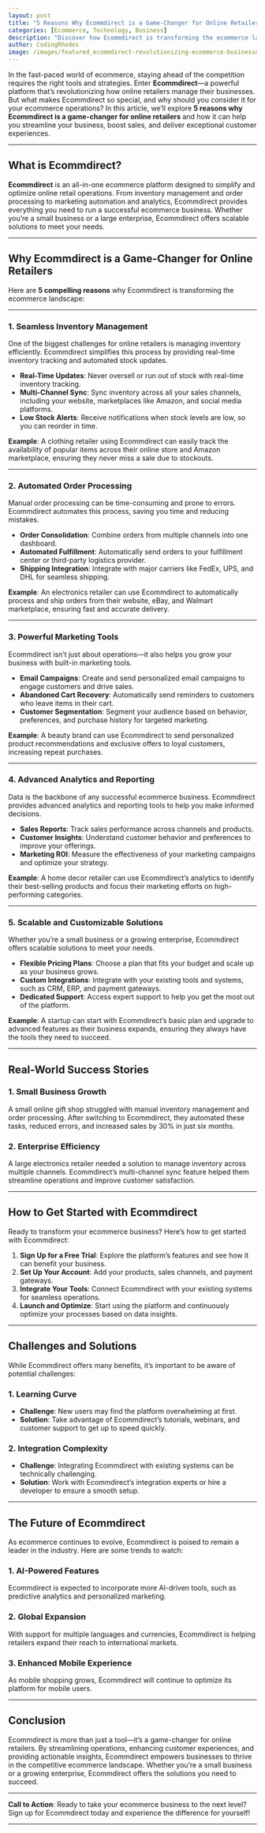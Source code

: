 ```yaml
---
layout: post
title: "5 Reasons Why Ecommdirect is a Game-Changer for Online Retailers"
categories: [Ecommerce, Technology, Business]
description: "Discover how Ecommdirect is transforming the ecommerce landscape. Learn why it’s a must-have tool for online retailers in 2024."
author: CodingRhodes
image: /images/featured_ecommdirect-revolutionizing-ecommerce-businesses.webp
---
```


In the fast-paced world of ecommerce, staying ahead of the competition requires the right tools and strategies. Enter **Ecommdirect**—a powerful platform that’s revolutionizing how online retailers manage their businesses. But what makes Ecommdirect so special, and why should you consider it for your ecommerce operations? In this article, we’ll explore **5 reasons why Ecommdirect is a game-changer for online retailers** and how it can help you streamline your business, boost sales, and deliver exceptional customer experiences.

---

## What is Ecommdirect?

**Ecommdirect** is an all-in-one ecommerce platform designed to simplify and optimize online retail operations. From inventory management and order processing to marketing automation and analytics, Ecommdirect provides everything you need to run a successful ecommerce business. Whether you’re a small business or a large enterprise, Ecommdirect offers scalable solutions to meet your needs.

---

## Why Ecommdirect is a Game-Changer for Online Retailers

Here are **5 compelling reasons** why Ecommdirect is transforming the ecommerce landscape:

---

### 1. **Seamless Inventory Management**
One of the biggest challenges for online retailers is managing inventory efficiently. Ecommdirect simplifies this process by providing real-time inventory tracking and automated stock updates.

- **Real-Time Updates**: Never oversell or run out of stock with real-time inventory tracking.
- **Multi-Channel Sync**: Sync inventory across all your sales channels, including your website, marketplaces like Amazon, and social media platforms.
- **Low Stock Alerts**: Receive notifications when stock levels are low, so you can reorder in time.

**Example**: A clothing retailer using Ecommdirect can easily track the availability of popular items across their online store and Amazon marketplace, ensuring they never miss a sale due to stockouts.

---

### 2. **Automated Order Processing**
Manual order processing can be time-consuming and prone to errors. Ecommdirect automates this process, saving you time and reducing mistakes.

- **Order Consolidation**: Combine orders from multiple channels into one dashboard.
- **Automated Fulfillment**: Automatically send orders to your fulfillment center or third-party logistics provider.
- **Shipping Integration**: Integrate with major carriers like FedEx, UPS, and DHL for seamless shipping.

**Example**: An electronics retailer can use Ecommdirect to automatically process and ship orders from their website, eBay, and Walmart marketplace, ensuring fast and accurate delivery.

---

### 3. **Powerful Marketing Tools**
Ecommdirect isn’t just about operations—it also helps you grow your business with built-in marketing tools.

- **Email Campaigns**: Create and send personalized email campaigns to engage customers and drive sales.
- **Abandoned Cart Recovery**: Automatically send reminders to customers who leave items in their cart.
- **Customer Segmentation**: Segment your audience based on behavior, preferences, and purchase history for targeted marketing.

**Example**: A beauty brand can use Ecommdirect to send personalized product recommendations and exclusive offers to loyal customers, increasing repeat purchases.

---

### 4. **Advanced Analytics and Reporting**
Data is the backbone of any successful ecommerce business. Ecommdirect provides advanced analytics and reporting tools to help you make informed decisions.

- **Sales Reports**: Track sales performance across channels and products.
- **Customer Insights**: Understand customer behavior and preferences to improve your offerings.
- **Marketing ROI**: Measure the effectiveness of your marketing campaigns and optimize your strategy.

**Example**: A home decor retailer can use Ecommdirect’s analytics to identify their best-selling products and focus their marketing efforts on high-performing categories.

---

### 5. **Scalable and Customizable Solutions**
Whether you’re a small business or a growing enterprise, Ecommdirect offers scalable solutions to meet your needs.

- **Flexible Pricing Plans**: Choose a plan that fits your budget and scale up as your business grows.
- **Custom Integrations**: Integrate with your existing tools and systems, such as CRM, ERP, and payment gateways.
- **Dedicated Support**: Access expert support to help you get the most out of the platform.

**Example**: A startup can start with Ecommdirect’s basic plan and upgrade to advanced features as their business expands, ensuring they always have the tools they need to succeed.

---

## Real-World Success Stories

### 1. **Small Business Growth**
A small online gift shop struggled with manual inventory management and order processing. After switching to Ecommdirect, they automated these tasks, reduced errors, and increased sales by 30% in just six months.

### 2. **Enterprise Efficiency**
A large electronics retailer needed a solution to manage inventory across multiple channels. Ecommdirect’s multi-channel sync feature helped them streamline operations and improve customer satisfaction.

---

## How to Get Started with Ecommdirect

Ready to transform your ecommerce business? Here’s how to get started with Ecommdirect:

1. **Sign Up for a Free Trial**: Explore the platform’s features and see how it can benefit your business.
2. **Set Up Your Account**: Add your products, sales channels, and payment gateways.
3. **Integrate Your Tools**: Connect Ecommdirect with your existing systems for seamless operations.
4. **Launch and Optimize**: Start using the platform and continuously optimize your processes based on data insights.

---

## Challenges and Solutions

While Ecommdirect offers many benefits, it’s important to be aware of potential challenges:

### 1. **Learning Curve**
- **Challenge**: New users may find the platform overwhelming at first.
- **Solution**: Take advantage of Ecommdirect’s tutorials, webinars, and customer support to get up to speed quickly.

### 2. **Integration Complexity**
- **Challenge**: Integrating Ecommdirect with existing systems can be technically challenging.
- **Solution**: Work with Ecommdirect’s integration experts or hire a developer to ensure a smooth setup.

---

## The Future of Ecommdirect

As ecommerce continues to evolve, Ecommdirect is poised to remain a leader in the industry. Here are some trends to watch:

### 1. **AI-Powered Features**
Ecommdirect is expected to incorporate more AI-driven tools, such as predictive analytics and personalized marketing.

### 2. **Global Expansion**
With support for multiple languages and currencies, Ecommdirect is helping retailers expand their reach to international markets.

### 3. **Enhanced Mobile Experience**
As mobile shopping grows, Ecommdirect will continue to optimize its platform for mobile users.

---

## Conclusion

Ecommdirect is more than just a tool—it’s a game-changer for online retailers. By streamlining operations, enhancing customer experiences, and providing actionable insights, Ecommdirect empowers businesses to thrive in the competitive ecommerce landscape. Whether you’re a small business or a growing enterprise, Ecommdirect offers the solutions you need to succeed.

---

**Call to Action**: Ready to take your ecommerce business to the next level? Sign up for Ecommdirect today and experience the difference for yourself!

---
